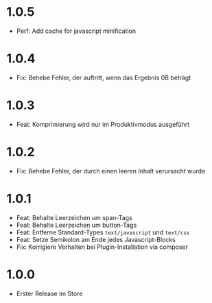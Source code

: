 # 1.0.5

* Perf: Add cache for javascript minification

# 1.0.4

* Fix: Behebe Fehler, der auftritt, wenn das Ergebnis 0B beträgt 

# 1.0.3

* Feat: Komprimierung wird nur im Produktivmodus ausgeführt

# 1.0.2

* Fix: Behebe Fehler, der durch einen leeren Inhalt verursacht wurde

# 1.0.1

* Feat: Behalte Leerzeichen um span-Tags
* Feat: Behalte Leerzeichen um button-Tags
* Feat: Entferne Standard-Types `text/javascript` und `text/css`
* Feat: Setze Semikolon am Ende jedes Javascript-Blocks
* Fix: Korrigiere Verhalten bei Plugin-Installation via composer

# 1.0.0

* Erster Release im Store

